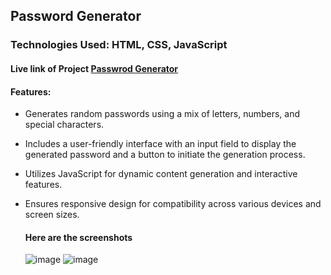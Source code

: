 ## Password Generator
### Technologies Used: HTML, CSS, JavaScript
#### Live link of Project  [Passwrod Generator](https://rococo-frangipane-b05233.netlify.app/)
#### Features:
- Generates random passwords using a mix of letters, numbers, and special characters.
- Includes a user-friendly interface with an input field to display the generated password and a button to initiate the generation process.
- Utilizes JavaScript for dynamic content generation and interactive features.
- Ensures responsive design for compatibility across various devices and screen sizes.

  #### Here are the screenshots
  ![image](https://github.com/StutiRajput07/Project-Guidance/assets/110724092/335d4140-0714-42d5-8ab6-4e6943e54a12)
  ![image](https://github.com/StutiRajput07/Project-Guidance/assets/110724092/2dbd3e1c-4c18-4976-91c4-c0be212dc6b5)

